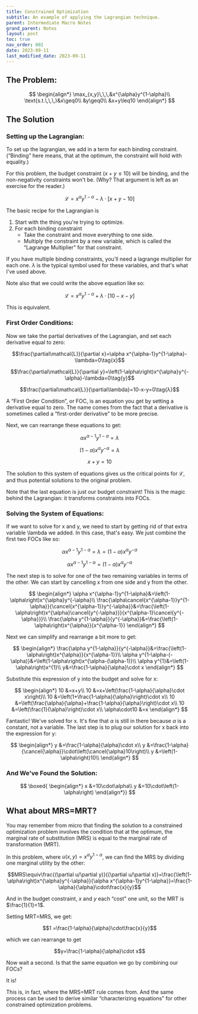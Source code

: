 ```yaml
---
title: Constrained Optimization
subtitle: An example of applying the Lagrangian technique.
parent: Intermediate Macro Notes
grand_parent: Notes
layout: post
toc: true
nav_order: 001
date: 2023-09-11
last_modified_date: 2023-09-11
---
```


## The Problem:

$$
\begin{align*}
\max_{x,y}\,\,\,&x^{\alpha}y^{1-\alpha}\\
\text{s.t.\,\,\,}&x\geq0\\
&y\geq0\\
&x+y\leq10
\end{align*}
$$

## The Solution

### Setting up the Lagrangian:

To set up the lagrangian, we add in a term for each binding constraint. (“Binding” here means, that at the optimum, the constraint will hold with equality.)

For this problem, the budget constraint ($x+y\leq10$) will be binding, and the non-negativity constraints won't be. (Why? That argument is left as an exercise for the reader.)

$$\mathcal{L}=x^{\alpha}y^{1-\alpha}-\lambda\cdot\left[x+y-10\right]$$

The basic recipe for the Lagrangian is 

1. Start with the thing you're trying to optimize.
2. For each binding constraint
    - Take the constraint and move everything to one side.
    - Multiply the constraint by a new variable, which is called the “Lagrange Multiplier” for that constraint.


If you have multiple binding constraints, you'll need a lagrange multiplier for each one. 
$\lambda$ is the typical symbol used for these variables, and that's what I've used above.

Note also that we could write the above equation like so:

$$\mathcal{L}=x^{\alpha}y^{1-\alpha}+\lambda\cdot\left[10-x-y\right]$$

This is equivalent.

### First Order Conditions:

Now we take the partial derivatives of the Lagrangian, and set each derivative equal to zero:

$$\frac{\partial\mathcal{L}}{\partial x}=\alpha x^{\alpha-1}y^{1-\alpha}-\lambda=0\tag{x}$$

$$\frac{\partial\mathcal{L}}{\partial y}=\left(1-\alpha\right)x^{\alpha}y^{-\alpha}-\lambda=0\tag{y}$$

$$\frac{\partial\mathcal{L}}{\partial\lambda}=10-x-y=0\tag{λ}$$



<aside>A “First Order Condition”, or FOC, is an equation you get by setting a derivative equal to zero. The name comes from the fact that a derivative is sometimes called a “first-order derivative” to be more precise.</aside>

Next, we can rearrange these equations to get:

$$\alpha x^{\alpha-1}y^{1-\alpha}=\lambda\tag{x}$$

$$\left(1-\alpha\right)x^{\alpha}y^{-\alpha}=\lambda\tag{y}$$

$$x+y=10\tag{\lambda}$$

The solution to this system of equations gives us the critical points for $\mathcal{L}$, and thus potential solutions to the original problem.

Note that the last equation is just our budget constraint! This is the magic behind the Lagrangian: it transforms constraints into FOCs.

### Solving the System of Equations:

If we want to solve for x and y, we need to start by getting rid of that extra variable \lambda we added. In this case, that's easy. We just combine the first two FOCs like so:

$$\alpha x^{\alpha-1}y^{1-\alpha}=\lambda=\left(1-\alpha\right)x^{\alpha}y^{-\alpha}$$

$$\alpha x^{\alpha-1}y^{1-\alpha}=\left(1-\alpha\right)x^{\alpha}y^{-\alpha}$$

The next step is to solve for one of the two remaining variables in terms of the other. We can start by cancelling x from one side and y from the other.

$$
\begin{align*}
\alpha x^{\alpha-1}y^{1-\alpha}&=\left(1-\alpha\right)x^{\alpha}y^{-\alpha}\\
\frac{\alpha\cancel{x^{\alpha-1}}y^{1-\alpha}}{\cancel{x^{\alpha-1}}y^{-\alpha}}&=\frac{\left(1-\alpha\right)x^{\alpha}\cancel{y^{-\alpha}}}{x^{\alpha-1}\cancel{y^{-\alpha}}}\\
\frac{\alpha y^{1-\alpha}}{y^{-\alpha}}&=\frac{\left(1-\alpha\right)x^{\alpha}}{x^{\alpha-1}}
\end{align*}
$$

Next we can simplify and rearrange a bit more to get:

$$
\begin{align*}
\frac{\alpha y^{1-\alpha}}{y^{-\alpha}}&=\frac{\left(1-\alpha\right)x^{\alpha}}{x^{\alpha-1}}\\
\alpha y^{1-\alpha-(-\alpha)}&=\left(1-\alpha\right)x^{\alpha-(\alpha-1)}\\
\alpha y^{1}&=\left(1-\alpha\right)x^{1}\\
y&=\frac{1-\alpha}{\alpha}\cdot x
\end{align*}
$$

Substitute this expression of y into the budget and solve for x:

$$
\begin{align*}
10	&=x+y\\
10	&=x+\left(\frac{1-\alpha}{\alpha}\cdot x\right)\\
10	&=\left(1+\frac{1-\alpha}{\alpha}\right)\cdot x\\
10	&=\left(\frac{\alpha}{\alpha}+\frac{1-\alpha}{\alpha}\right)\cdot x\\
10	&=\left(\frac{1}{\alpha}\right)\cdot x\\
\alpha\cdot10	&=x
\end{align*}
$$

Fantastic! We've solved for x. It's fine that $\alpha$ is still in there because $\alpha$ is a constant, not a variable. The last step is to plug our solution for x back into the expression for y:

$$
\begin{align*}
y	&=\frac{1-\alpha}{\alpha}\cdot x\\
y	&=\frac{1-\alpha}{\cancel{\alpha}}\cdot\left(\cancel{\alpha}10\right)\\
y	&=\left(1-\alpha\right)10\\
\end{align*}
$$

### And We've Found the Solution:

$$
\boxed{
\begin{align*}
x	&=10\cdot\alpha\\
y	&=10\cdot\left(1-\alpha\right)
\end{align*}}
$$


## What about MRS=MRT?

You may remember from micro that finding the solution to a constrained optimization problem involves the condition that at the optimum, the marginal rate of substitution (MRS) is equal to the marginal rate of transformation (MRT).

In this problem, where $u(x,y)=x^{\alpha}y^{1-\alpha}$, we can find the MRS by dividing one marginal utility by the other:

$$MRS\equiv\frac{(\partial u/\partial y)}{(\partial u/\partial x)}=\frac{\left(1-\alpha\right)x^{\alpha}y^{-\alpha}}{\alpha x^{\alpha-1}y^{1-\alpha}}=\frac{1-\alpha}{\alpha}\cdot\frac{x}{y}$$

And in the budget constraint, $x$ and $y$ each “cost” one unit, so the MRT is $\frac{1}{1}=1$.

Setting MRT=MRS, we get:

$$1	=\frac{1-\alpha}{\alpha}\cdot\frac{x}{y}$$

which we can rearrange to get

$$y=\frac{1-\alpha}{\alpha}\cdot x$$

Now wait a second. Is that the same equation we go by combining our FOCs? 

It is!

This is, in fact, where the MRS=MRT rule comes from. And the same process can be used to derive similar “characterizing equations” for other constrained optimization problems.

<!--PS: If you ever hear me referring to the “Euler Equation”, this is what I'm referring to.-->